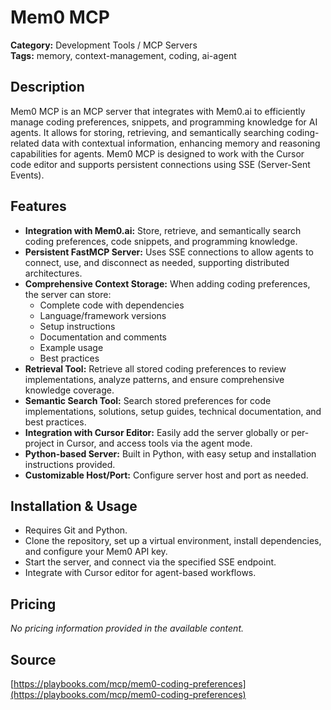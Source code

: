 # Mem0 MCP

**Category:** Development Tools / MCP Servers  
**Tags:** memory, context-management, coding, ai-agent

## Description
Mem0 MCP is an MCP server that integrates with Mem0.ai to efficiently manage coding preferences, snippets, and programming knowledge for AI agents. It allows for storing, retrieving, and semantically searching coding-related data with contextual information, enhancing memory and reasoning capabilities for agents. Mem0 MCP is designed to work with the Cursor code editor and supports persistent connections using SSE (Server-Sent Events).

## Features
- **Integration with Mem0.ai:** Store, retrieve, and semantically search coding preferences, code snippets, and programming knowledge.
- **Persistent FastMCP Server:** Uses SSE connections to allow agents to connect, use, and disconnect as needed, supporting distributed architectures.
- **Comprehensive Context Storage:** When adding coding preferences, the server can store:
  - Complete code with dependencies
  - Language/framework versions
  - Setup instructions
  - Documentation and comments
  - Example usage
  - Best practices
- **Retrieval Tool:** Retrieve all stored coding preferences to review implementations, analyze patterns, and ensure comprehensive knowledge coverage.
- **Semantic Search Tool:** Search stored preferences for code implementations, solutions, setup guides, technical documentation, and best practices.
- **Integration with Cursor Editor:** Easily add the server globally or per-project in Cursor, and access tools via the agent mode.
- **Python-based Server:** Built in Python, with easy setup and installation instructions provided.
- **Customizable Host/Port:** Configure server host and port as needed.

## Installation & Usage
- Requires Git and Python.
- Clone the repository, set up a virtual environment, install dependencies, and configure your Mem0 API key.
- Start the server, and connect via the specified SSE endpoint.
- Integrate with Cursor editor for agent-based workflows.

## Pricing
_No pricing information provided in the available content._

## Source
[https://playbooks.com/mcp/mem0-coding-preferences](https://playbooks.com/mcp/mem0-coding-preferences)

